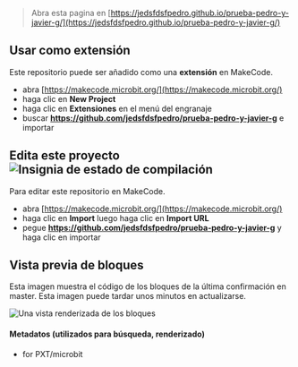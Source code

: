 
> Abra esta pagina en [https://jedsfdsfpedro.github.io/prueba-pedro-y-javier-g/](https://jedsfdsfpedro.github.io/prueba-pedro-y-javier-g/)

## Usar como extensión

Este repositorio puede ser añadido como una **extensión** en MakeCode.

* abra [https://makecode.microbit.org/](https://makecode.microbit.org/)
* haga clic en **New Project**
* haga clic en **Extensiones** en el menú del engranaje
* buscar **https://github.com/jedsfdsfpedro/prueba-pedro-y-javier-g** e importar

## Edita este proyecto ![Insignia de estado de compilación](https://github.com/jedsfdsfpedro/prueba-pedro-y-javier-g/workflows/MakeCode/badge.svg)

Para editar este repositorio en MakeCode.

* abra [https://makecode.microbit.org/](https://makecode.microbit.org/)
* haga clic en **Import** luego haga clic en **Import URL**
* pegue **https://github.com/jedsfdsfpedro/prueba-pedro-y-javier-g** y haga clic en importar

## Vista previa de bloques

Esta imagen muestra el código de los bloques de la última confirmación en master.
Esta imagen puede tardar unos minutos en actualizarse.

![Una vista renderizada de los bloques](https://github.com/jedsfdsfpedro/prueba-pedro-y-javier-g/raw/master/.github/makecode/blocks.png)

#### Metadatos (utilizados para búsqueda, renderizado)

* for PXT/microbit
<script src="https://makecode.com/gh-pages-embed.js"></script><script>makeCodeRender("{{ site.makecode.home_url }}", "{{ site.github.owner_name }}/{{ site.github.repository_name }}");</script>
